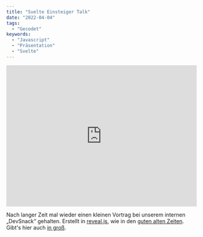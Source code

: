 ```yaml
---
title: "Svelte Einsteiger Talk"
date: "2022-04-04"
tags:
  - "Gecodet"
keywords:
  - "Javascript"
  - "Präsentation"
  - "Svelte"
---
```


<iframe src="https://codecandies.github.io/svelte-devsnack/" frameborder="0" width="560" height="415" allowfullscreen style="aspect-ratio:560/415;width:100%;height:auto;"></iframe>

Nach langer Zeit mal wieder einen kleinen Vortrag bei unserem internen „DevSnack“ gehalten. Erstellt in [reveal.js](https://revealjs.com/), wie in den [guten alten Zeiten](https://couchblog.de/nico/2014/07/praesentationen-mit-reveal-js/). Gibt's hier auch [in groß](https://codecandies.github.io/svelte-devsnack/).
